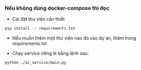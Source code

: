 ### Nếu không dùng docker-compose thì đọc

- Cài đặt thư viện cần thiết

```bash
pip install -r requirements.txt

```

- Nếu muốn thêm một thư viện nào đó vào dự án, thêm trong requirements.txt

- Chạy service riêng lẻ bằng lệnh sau:

```bash
python ./ai_service/main.py
```
